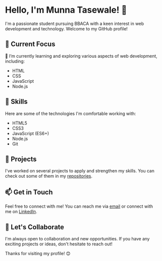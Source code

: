 # Hello, I'm Munna Tasewale! 👋

I'm a passionate student pursuing BBACA with a keen interest in web development and technology. Welcome to my GitHub profile!

## 🔭 Current Focus

🌱 I’m currently learning and exploring various aspects of web development, including:

- HTML
- CSS
- JavaScript
- Node.js

## 💼 Skills

Here are some of the technologies I'm comfortable working with:

- HTML5
- CSS3
- JavaScript (ES6+)
- Node.js
- Git

## 🌟 Projects

I've worked on several projects to apply and strengthen my skills. You can check out some of them in my [repositories](https://github.com/yourusername).

## 📫 Get in Touch

Feel free to connect with me! You can reach me via [email](mailto:munnatasewale@gmail.com) or connect with me on [LinkedIn](https://www.linkedin.com/in/yourlinkedin).

## 🚀 Let's Collaborate

I'm always open to collaboration and new opportunities. If you have any exciting projects or ideas, don't hesitate to reach out!

Thanks for visiting my profile! 😊


